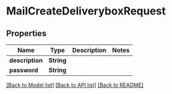 # MailCreateDeliveryboxRequest

## Properties

Name | Type | Description | Notes
------------ | ------------- | ------------- | -------------
**description** | **String** |  | 
**password** | **String** |  | 

[[Back to Model list]](../README.md#documentation-for-models) [[Back to API list]](../README.md#documentation-for-api-endpoints) [[Back to README]](../README.md)


